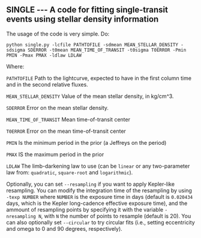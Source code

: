 SINGLE --- A code for fitting single-transit events using stellar density information
---

The usage of the code is very simple. Do:

   ``python single.py -lcfile PATHTOFILE -sdmean MEAN_STELLAR_DENSITY -sdsigma SDERROR -t0mean MEAN_TIME_OF_TRANSIT -t0sigma T0ERROR -Pmin PMIN -Pmax PMAX -ldlaw LDLAW``

Where: 
 
   ``PATHTOFILE``               Path to the lightcurve, expected to have in the first column time and in the second relative fluxes.

   ``MEAN_STELLAR_DENSITY``     Value of the mean stellar density, in kg/cm^3.

   ``SDERROR``                  Error on the mean stellar density.

   ``MEAN_TIME_OF_TRANSIT``     Mean time-of-transit center

   ``T0ERROR``                  Error on the mean time-of-transit center

   ``PMIN``                     Is the minimum period in the prior (a Jeffreys on the period)

   ``PMAX``                     IS the maximum period in the prior

   ``LDLAW``                    The limb-darkening law to use (can be ``linear`` or any two-parameter law from: ``quadratic``, 
                                ``square-root`` and ``logarithmic``).

Optionally, you can set ``--resampling`` if you want to apply Kepler-like resampling. You can modify the integration time of the resampling by 
using ``-texp NUMBER`` where ``NUMBER`` is the exposure time in days (default is ``0.020434`` days, which is the Kepler long-cadence effective 
exposure time), and the ammount of resampling points by specifying it with the variable ``-nresampling N``, with ``N`` the number of points to 
resample (default is 20). You can also optionally set ``--circular`` to try circular fits (i.e., setting eccentricity and omega to 0 and 90 
degrees, respectively).
